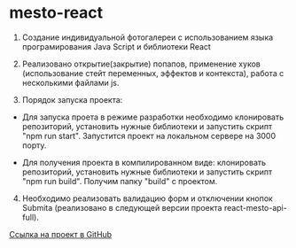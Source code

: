 # mesto-react

1. Создание индивидуальной фотогалереи с использованием языка програмирования Java Script и библиотеки React

2. Реализовано открытие(закрытие) попапов, применение хуков (использование стейт переменных, эффектов и контекста), работа с несколькими файлами js.

3. Порядок запуска проекта:

- Для запуска проета в режиме разработки необходимо клонировать репозиторий, установить нужные библиотеки и запустить скрипт "npm run start".
  Запустится проект на локальном сервере на 3000 порту.

- Для получения проекта в компилированном виде: клонировать репозиторий, установить нужные библиотеки и запустить скрипт "npm run build".
  Получим папку "build" с проектом.

4. Необходимо реализовать валидацию форм и отключении кнопок Submita (реализовано в следующей версии проекта react-mesto-api-full).

 
 [Ссылка на проект в GitHub](https://github.com/alix1982/mesto-react)